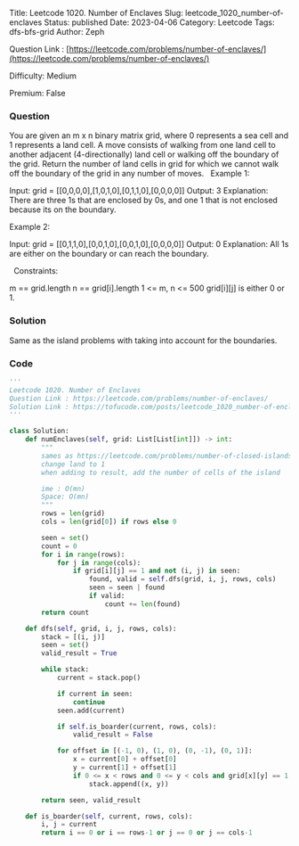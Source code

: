 Title: Leetcode 1020. Number of Enclaves
Slug: leetcode_1020_number-of-enclaves
Status: published
Date: 2023-04-06
Category: Leetcode
Tags: dfs-bfs-grid
Author: Zeph

Question Link : [https://leetcode.com/problems/number-of-enclaves/](https://leetcode.com/problems/number-of-enclaves/)

Difficulty: Medium

Premium: False

### Question
You are given an m x n binary matrix grid, where 0 represents a sea cell and 1 represents a land cell.
A move consists of walking from one land cell to another adjacent (4-directionally) land cell or walking off the boundary of the grid.
Return the number of land cells in grid for which we cannot walk off the boundary of the grid in any number of moves.
 
Example 1:


Input: grid = [[0,0,0,0],[1,0,1,0],[0,1,1,0],[0,0,0,0]]
Output: 3
Explanation: There are three 1s that are enclosed by 0s, and one 1 that is not enclosed because its on the boundary.

Example 2:


Input: grid = [[0,1,1,0],[0,0,1,0],[0,0,1,0],[0,0,0,0]]
Output: 0
Explanation: All 1s are either on the boundary or can reach the boundary.

 
Constraints:

m == grid.length
n == grid[i].length
1 <= m, n <= 500
grid[i][j] is either 0 or 1.

### Solution

Same as the island problems with taking into account for the boundaries.

### Code
```python
'''
Leetcode 1020. Number of Enclaves
Question Link : https://leetcode.com/problems/number-of-enclaves/
Solution Link : https://tofucode.com/posts/leetcode_1020_number-of-enclaves.html
'''

class Solution:
    def numEnclaves(self, grid: List[List[int]]) -> int:
        """
        sames as https://leetcode.com/problems/number-of-closed-islands/
        change land to 1
        when adding to result, add the number of cells of the island

        ime : O(mn)
        Space: O(mn)
        """
        rows = len(grid)
        cols = len(grid[0]) if rows else 0

        seen = set()
        count = 0
        for i in range(rows):
            for j in range(cols):
                if grid[i][j] == 1 and not (i, j) in seen:
                    found, valid = self.dfs(grid, i, j, rows, cols)
                    seen = seen | found
                    if valid:
                        count += len(found)
        return count

    def dfs(self, grid, i, j, rows, cols):
        stack = [(i, j)]
        seen = set()
        valid_result = True

        while stack:
            current = stack.pop()

            if current in seen:
                continue
            seen.add(current)

            if self.is_boarder(current, rows, cols):
                valid_result = False

            for offset in [(-1, 0), (1, 0), (0, -1), (0, 1)]:
                x = current[0] + offset[0]
                y = current[1] + offset[1]
                if 0 <= x < rows and 0 <= y < cols and grid[x][y] == 1:
                    stack.append((x, y))

        return seen, valid_result

    def is_boarder(self, current, rows, cols):
        i, j = current
        return i == 0 or i == rows-1 or j == 0 or j == cols-1

```

